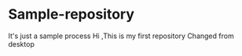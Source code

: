 # Sample-repository
It's just a sample process
Hi ,This is my first repository
Changed from desktop
